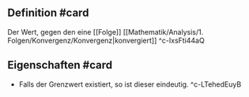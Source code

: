 ## Definition #card 
Der Wert, gegen den eine [[Folge]] [[Mathematik/Analysis/1. Folgen/Konvergenz/Konvergenz|konvergiert]]
^c-IxsFti44aQ

## Eigenschaften #card 
- Falls der Grenzwert existiert, so ist dieser eindeutig.
^c-LTehedEuyB

